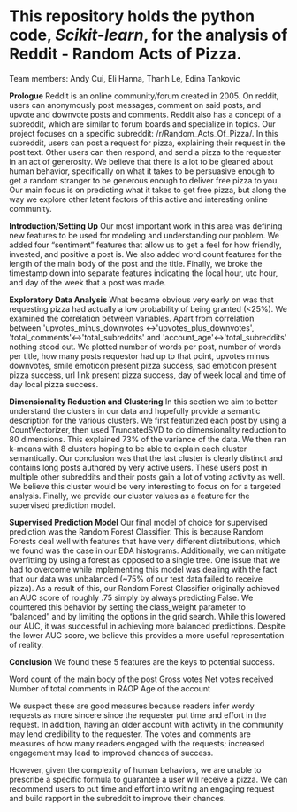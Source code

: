 # This repository holds the python code, *Scikit-learn*, for the analysis of Reddit - Random Acts of Pizza.

Team members: Andy Cui, Eli Hanna, Thanh Le, Edina Tankovic

**Prologue**
Reddit is an online community/forum created in 2005. On reddit, users can anonymously post messages, comment on said posts, and upvote and downvote posts and comments. Reddit also has a concept of a subreddit, which are similar to forum boards and specialize in topics. 
Our project focuses on a specific subreddit: /r/Random_Acts_Of_Pizza/. In this subreddit, users can post a request for pizza, explaining their request in the post text. Other users can then respond, and send a pizza to the requester in an act of generosity. 
We believe that there is a lot to be gleaned about human behavior, specifically on what it takes to be persuasive enough to get a random stranger to be generous enough to deliver free pizza to you. Our main focus is on predicting what it takes to get free pizza, but along the way we explore other latent factors of this active and interesting online community.

**Introduction/Setting Up**
Our most important work in this area was defining new features to be used for modeling and understanding our problem. We added four “sentiment” features that allow us to get a feel for how friendly, invested, and positive a post is. We also added word count features for the length of the main body of the post and the title. Finally, we broke the timestamp down into separate features indicating the local hour, utc hour, and day of the week that a post was made. 

**Exploratory Data Analysis**
What became obvious very early on was that requesting pizza had actually a low probability of being granted (<25%). We examined the correlation between variables. Apart from correlation between 'upvotes_minus_downvotes <->'upvotes_plus_downvotes', 'total_comments'<->'total_subreddits' and 'account_age'<->'total_subreddits' nothing stood out. We plotted number of words per post, number of words per title, how many posts requestor had up to that point, upvotes minus downvotes, smile emoticon present pizza success, sad emoticon present pizza success, url link present pizza success, day of week local and time of day local pizza success.
 
**Dimensionality Reduction and Clustering**
In this section we aim to better understand the clusters in our data and hopefully provide a semantic description for the various clusters. We first featurized each post by using a CountVectorizer, then used TruncatedSVD to do dimensionality reduction to 80 dimensions. This explained  73% of the variance of the data. We then ran k-means with 8 clusters hoping to be able to explain each cluster semantically. Our conclusion was that the last cluster is clearly distinct and contains long posts authored by very active users. These users post in multiple other subreddits and their posts gain a lot of voting activity as well. We believe this cluster would be very interesting to focus on for a targeted analysis. Finally, we provide our cluster values as a feature for the supervised prediction model. 

**Supervised Prediction Model**
Our final model of choice for supervised prediction was the Random Forest Classifier. This is because Random Forests deal well with features that have very different distributions, which we found was the case in our EDA histograms. Additionally, we can mitigate overfitting by using a forest as opposed to a single tree. 
One issue that we had to overcome while implementing this model was dealing with the fact that our data was unbalanced (~75% of our test data failed to receive pizza). As a result of this, our Random Forest Classifier originally achieved an AUC score of roughly .75 simply by always predicting False. We countered this behavior by setting the class_weight parameter to “balanced” and by limiting the options in the grid search. While this lowered our AUC, it was successful in achieving more balanced predictions. Despite the lower AUC score, we believe this provides a more useful representation of reality.

**Conclusion**
We found these 5 features are the keys to potential success.  

Word count of the main body of the post
Gross votes
Net votes received
Number of total comments in RAOP
Age of the account

We suspect these are good measures because readers infer wordy requests as more sincere since the requester put time and effort in the request.   In addition, having an older account with activity in the community may lend credibility to the requester. The votes and comments are measures of how many readers engaged with the requests; increased engagement may lead to improved chances of success.

However, given the complexity of human behaviors, we are unable to prescribe a specific formula to guarantee a user will receive a pizza. We can recommend users to put time and effort into writing an engaging request and build rapport in the subreddit to improve their chances. 
